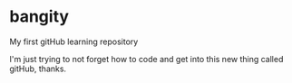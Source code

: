 # bangity
My first gitHub learning repository

I'm just trying to not forget how to code and get into this new thing called gitHub, thanks.
